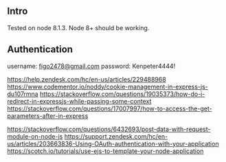 ## Intro

Tested on node 8.1.3. Node 8+ should be working.

## Authentication

username: figo2478@gmail.com
password: Kenpeter4444!

https://help.zendesk.com/hc/en-us/articles/229488968
https://www.codementor.io/noddy/cookie-management-in-express-js-du107rmna
https://stackoverflow.com/questions/19035373/how-do-i-redirect-in-expressjs-while-passing-some-context
https://stackoverflow.com/questions/17007997/how-to-access-the-get-parameters-after-in-express

https://stackoverflow.com/questions/6432693/post-data-with-request-module-on-node-js
https://support.zendesk.com/hc/en-us/articles/203663836-Using-OAuth-authentication-with-your-application
https://scotch.io/tutorials/use-ejs-to-template-your-node-application
